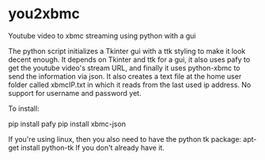 # you2xbmc
Youtube video to xbmc streaming using python with a gui

The python script initializes a Tkinter gui with a ttk styling to make it look decent enough.
It depends on Tkinter and ttk for a gui,
it also uses pafy to get the youtube video's stream URL,
and finally it uses python-xbmc to send the information via json.
It also creates a text file at the home user folder called xbmcIP.txt in which it reads from the last used ip address.
No support for username and password yet.

To install:

pip install pafy
pip install xbmc-json

If you're using linux, then you also need to have the python tk package:
apt-get install python-tk
If you don't already have it.
